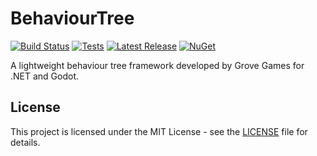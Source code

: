 # BehaviourTree

[![Build Status](https://github.com/grovegs/BehaviourTree/actions/workflows/release.yml/badge.svg)](https://github.com/grovegs/BehaviourTree/actions/workflows/release.yml)
[![Tests](https://github.com/grovegs/BehaviourTree/actions/workflows/tests.yml/badge.svg)](https://github.com/grovegs/BehaviourTree/actions/workflows/tests.yml)
[![Latest Release](https://img.shields.io/github/v/release/grovegs/BehaviourTree)](https://github.com/grovegs/BehaviourTree/releases/latest)
[![NuGet](https://img.shields.io/nuget/v/GroveGames.BehaviourTree)](https://www.nuget.org/packages/GroveGames.BehaviourTree)

A lightweight behaviour tree framework developed by Grove Games for .NET and Godot.

## License

This project is licensed under the MIT License - see the [LICENSE](LICENSE) file for details.

